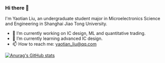 ### Hi there 👋

I'm Yaotian Liu, an undergraduate student major in Microelectronics Science and Engineering in Shanghai Jiao Tong University.

- 🔭 I’m currently working on IC design, ML and quantitative trading.
- 🌱 I’m currently learning advanced IC design.
- 📫 How to reach me: yaotian_liu@qq.com

<!-- - 👯 I’m looking to collaborate on ...
- 🤔 I’m looking for help with ...
- 💬 Ask me about ...
- 😄 Pronouns: ...
- ⚡ Fun fact: ...
-->

[![Anurag's GitHub stats](https://github-readme-stats.vercel.app/api?username=yaotian-liu&hide=issues&show_icons=true&theme=vue-dark)](https://github.com/anuraghazra/github-readme-stats)



<!-- ![Metrics](https://metrics.lecoq.io/yaotian-liu?template=classic&base.metadata=0&config.timezone=Asia%2FShanghai)
